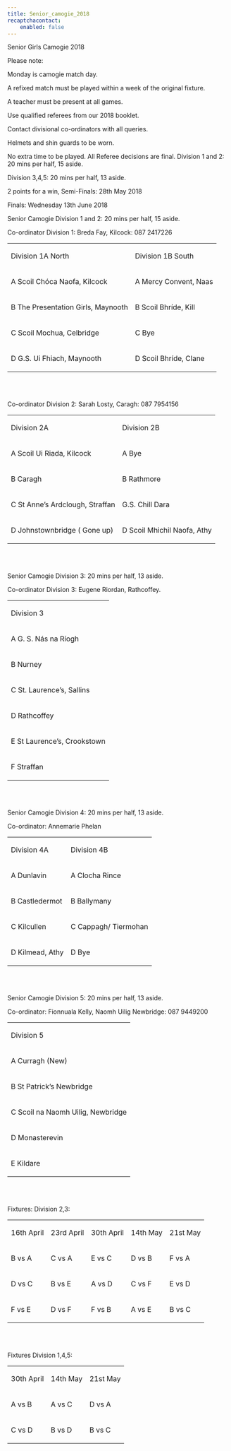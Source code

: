 ```yaml
---
title: Senior_camogie_2018
recaptchacontact:
    enabled: false
---
```


<p>Senior Girls Camogie 2018 </p>
<p>Please note: </p>
<p>Monday is camogie match day.</p>
<p>A refixed match must be played within a week of the original fixture.</p>
<p>A teacher must be present at all games.</p>
<p>Use qualified referees from our 2018 booklet.</p>
<p>Contact divisional co-ordinators with all queries.</p>
<p>Helmets and shin guards to be worn.</p>
<p>No extra time to be played. All Referee decisions are final. Division 1 and 2: 20 mins per half, 15 aside.</p>
<p>Division 3,4,5: 20 mins per half, 13 aside.</p>
<p>2 points for a win, Semi-Finals: 28th May 2018</p>
<p>Finals: Wednesday 13th June 2018</p>
<p>Senior Camogie Division 1 and 2: 20 mins per half, 15 aside. </p>
<p>Co-ordinator Division 1: Breda Fay, Kilcock: 087 2417226 </p>
<table>
<tbody>
<tr>
<td>
<p>Division 1A North</p>
</td>
<td>
<p>Division 1B South</p>
</td>
</tr>
<tr>
<td>
<p>A Scoil Ch&oacute;ca Naofa, Kilcock</p>
</td>
<td>
<p>A Mercy Convent, Naas</p>
</td>
</tr>
<tr>
<td>
<p>B The Presentation Girls, Maynooth</p>
</td>
<td>
<p>B Scoil Bhr&iacute;de, Kill</p>
</td>
</tr>
<tr>
<td>
<p>C Scoil Mochua, Celbridge</p>
</td>
<td>
<p>C Bye</p>
</td>
</tr>
<tr>
<td>
<p>D G.S. Ui Fhiach, Maynooth</p>
</td>
<td>
<p>D Scoil Bhr&iacute;de, Clane</p>
</td>
</tr>
</tbody>
</table>

<br>
<br>

<p>Co-ordinator Division 2: Sarah Losty, Caragh: 087 7954156</p>
<table>
<tbody>
<tr>
<td>
<p>Division 2A</p>
</td>
<td>
<p> Division 2B</p>
</td>
</tr>
<tr>
<td>
<p>A Scoil Ui Riada, Kilcock</p>
</td>
<td>
<p>A Bye</p>
</td>
</tr>
<tr>
<td>
<p>B Caragh</p>
</td>
<td>
<p>B Rathmore</p>
</td>
</tr>
<tr>
<td>
<p>C St Anne&rsquo;s Ardclough, Straffan</p>
</td>
<td>
<p> G.S. Chill Dara</p>
</td>
</tr>
<tr>
<td>
<p>D Johnstownbridge ( Gone up)</p>
</td>
<td>
<p>D Scoil Mhichil Naofa, Athy</p>
</td>
</tr>
</tbody>
</table>

<br>
<br>

<p>Senior Camogie Division 3: 20 mins per half, 13 aside. </p>
<p>Co-ordinator Division 3: Eugene Riordan, Rathcoffey. </p>
<table>
<tbody>
<tr>
<td>
<p>Division 3</p>
</td>
</tr>
<tr>
<td>
<p>A G. S. N&aacute;s na R&iacute;ogh</p>
</td>
</tr>
<tr>
<td>
<p>B Nurney</p>
</td>
</tr>
<tr>
<td>
<p>C St. Laurence&rsquo;s, Sallins </p>
</td>
</tr>
<tr>
<td>
<p>D Rathcoffey</p>
</td>
</tr>
<tr>
<td>
<p>E St Laurence&rsquo;s, Crookstown</p>
</td>
</tr>
<tr>
<td>
<p>F Straffan</p>
</td>
</tr>
</tbody>
</table>

<br>
<br>

<p>Senior Camogie Division 4: 20 mins per half, 13 aside. </p>
<p>Co-ordinator: Annemarie Phelan</p>
<table>
<tbody>
<tr>
<td>
<p>Division 4A</p>
</td>
<td>
<p>Division 4B</p>
</td>
</tr>
<tr>
<td>
<p>A Dunlavin </p>
</td>
<td>
<p>A Clocha Rince</p>
</td>
</tr>
<tr>
<td>
<p>B Castledermot </p>
</td>
<td>
<p>B Ballymany </p>
</td>
</tr>
<tr>
<td>
<p>C Kilcullen</p>
</td>
<td>
<p>C Cappagh/ Tiermohan</p>
</td>
</tr>
<tr>
<td>
<p>D Kilmead, Athy</p>
</td>
<td>
<p>D Bye</p>
</td>
</tr>
</tbody>
</table>


<br>
<br>

<p>Senior Camogie Division 5: 20 mins per half, 13 aside. </p>
<p>Co-ordinator: Fionnuala Kelly, Naomh Uilig Newbridge: 087 9449200</p>
<table>
<tbody>
<tr>
<td>
<p>Division 5</p>
</td>
</tr>
<tr>
<td>
<p>A Curragh (New)</p>
</td>
</tr>
<tr>
<td>
<p>B St Patrick&rsquo;s Newbridge </p>
</td>
</tr>
<tr>
<td>
<p>C Scoil na Naomh Uilig, Newbridge</p>
</td>
</tr>
<tr>
<td>
<p>D Monasterevin </p>
</td>
</tr>
<tr>
<td>
<p>E Kildare </p>
</td>
</tr>
</tbody>
</table>
<p><br /><br /></p>
<p>Fixtures: Division 2,3: </p>
<table>
<tbody>
<tr>
<td>
<p>16th April</p>
</td>
<td>
<p>23rd April</p>
</td>
<td>
<p>30th April</p>
</td>
<td>
<p>14th May</p>
</td>
<td>
<p>21st May</p>
</td>
</tr>
<tr>
<td>
<p>B vs A</p>
</td>
<td>
<p>C vs A</p>
</td>
<td>
<p>E vs C</p>
</td>
<td>
<p>D vs B</p>
</td>
<td>
<p>F vs A</p>
</td>
</tr>
<tr>
<td>
<p>D vs C</p>
</td>
<td>
<p>B vs E</p>
</td>
<td>
<p>A vs D</p>
</td>
<td>
<p>C vs F</p>
</td>
<td>
<p>E vs D</p>
</td>
</tr>
<tr>
<td>
<p>F vs E</p>
</td>
<td>
<p>D vs F</p>
</td>
<td>
<p>F vs B</p>
</td>
<td>
<p>A vs E</p>
</td>
<td>
<p>B vs C</p>
</td>
</tr>
</tbody>
</table>

<br>
<br>

<p>Fixtures Division 1,4,5:</p>
<table>
<tbody>
<tr>
<td>
<p>30th April</p>
</td>
<td>
<p>14th May</p>
</td>
<td>
<p>21st May</p>
</td>
</tr>
<tr>
<td>
<p>A vs B</p>
</td>
<td>
<p>A vs C</p>
</td>
<td>
<p>D vs A</p>
</td>
</tr>
<tr>
<td>
<p>C vs D</p>
</td>
<td>
<p>B vs D</p>
</td>
<td>
<p>B vs C</p>
</td>
</tr>
</tbody>
</table>